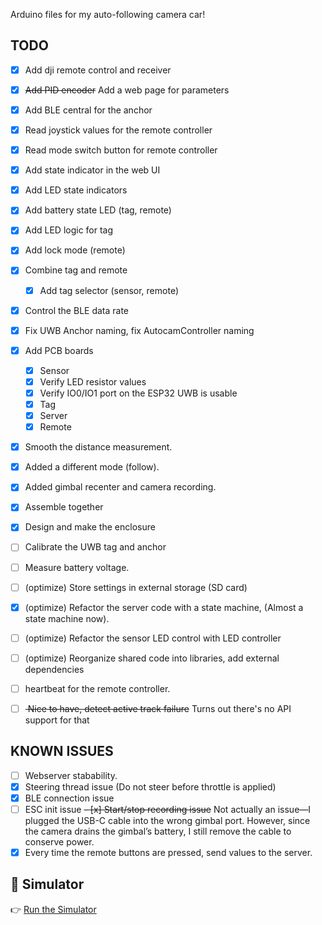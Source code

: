 Arduino files for my auto-following camera car!


## TODO
- [x] Add dji remote control and receiver
- [x] <s>Add PID encoder</s> Add a web page for parameters
- [x] Add BLE central for the anchor
- [x] Read joystick values for the remote controller
- [x] Read mode switch button for remote controller
- [x] Add state indicator in the web UI
- [x] Add LED state indicators
- [x] Add battery state LED (tag, remote)
- [x] Add LED logic for tag
- [x] Add lock mode (remote)
- [x] Combine tag and remote
  - [x] Add tag selector (sensor, remote)
- [x] Control the BLE data rate
- [x] Fix UWB Anchor naming, fix AutocamController naming
- [x] Add PCB boards
  - [x] Sensor
  - [x] Verify LED resistor values
  - [x] Verify IO0/IO1 port on the ESP32 UWB is usable 
  - [x] Tag
  - [x] Server
  - [x] Remote
- [x] Smooth the distance measurement.
- [x] Added a different mode (follow).
- [x] Added gimbal recenter and camera recording.
- [x] Assemble together
- [x] Design and make the enclosure
- [ ] Calibrate the UWB tag and anchor
- [ ] Measure battery voltage.
- [ ] (optimize) Store settings in external storage (SD card)
- [x] (optimize) Refactor the server code with a state machine, (Almost a state machine now).
- [ ] (optimize) Refactor the sensor LED control with LED controller
- [ ] (optimize) Reorganize shared code into libraries, add external dependencies 

- [ ] heartbeat for the remote controller.
- [ ] <s> Nice to have, detect active track failure</s> Turns out there's no API support for that

## KNOWN ISSUES
- [ ] Webserver stabability.
- [x] Steering thread issue (Do not steer before throttle is applied)
- [x] BLE connection issue
- [ ] ESC init issue
<s>- [x] Start/stop recording issue</s> Not actually an issue—I plugged the USB-C cable into the wrong gimbal port. However, since the camera drains the gimbal’s battery, I still remove the cable to conserve power.
- [x] Every time the remote buttons are pressed, send values to the server.

## 🚗 Simulator

👉 [Run the Simulator](https://yifan-gu.github.io/autocam/simulator.html)
